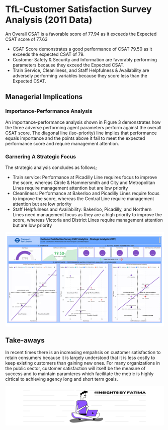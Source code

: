 # TfL-Customer Satisfaction Survey Analysis (2011 Data)

An Overall CSAT is a favorable score of 77.94 as it exceeds the Expected CSAT score of 77.63
- CSAT Score demonstrates a good performance of CSAT 79.50 as it exceeds the expected CSAT of 79. 
- Customer Safety & Security and Information are favorably performing parameters because they exceed the Expected CSAT. 
- Train Service, Cleanliness, and Staff Helpfulness & Availability are adversely performing variables because they score less than the Expected CSAT.

## Managerial Implications
### Importance-Performance Analysis
An importance-performance analysis shown in Figure 3 demonstrates how the three adverse performing agent parameters perform against the overall CSAT score. The diagonal line (iso-priority) line implies that performance equals importance and the points above it fail to meet the expected performance score and require management attention. 
### Garnering A Strategic Focus
The strategic analysis concludes as follows;
- Train service: Performance at Picadilly Line requires focus to improve the score, whereas Circle & Hammersmith and City and Metropolitan Lines require management attention but are low priority 
- Cleanliness: Performance at Bakerloo and Picadilly Lines require focus to improve the score, whereas the Central Line require management attention but are low priority 
- Staff Helpfulness and Availability: Bakerloo, Picadilly, and Northern Lines need management focus as they are a high priority to improve the score, whereas Victoria and District Lines require management attention but are low priority 

![](viz/TfL_CSS_Analysis_2011.png)

## Take-aways
In recent times there is an increasing empahsis on customer satisfaction to retain consumers because it is largely understood that it is less costly to keep existing customers than gaining new ones. For many organizations in the public sector, customer satisfaction will itself be the measure of success and to maintain paramteres which facilitate the metric is highly cirtical to achieving agency long and short term goals.

![](viz/mybanner.png)
